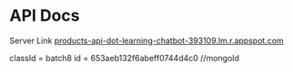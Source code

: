 # API Docs

Server Link [products-api-dot-learning-chatbot-393109.lm.r.appspot.com](https://products-api-dot-learning-chatbot-393109.lm.r.appspot.com)

classId = batch8
id = 653aeb132f6abeff0744d4c0 //mongoId
